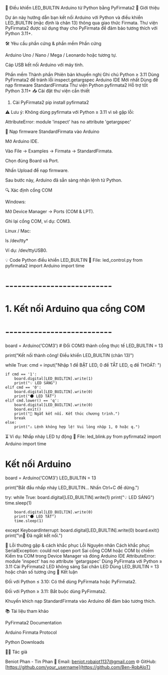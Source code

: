 🔌 Điều khiển LED_BUILTIN Arduino từ Python bằng PyFirmata2
📌 Giới thiệu

Dự án này hướng dẫn bạn kết nối Arduino với Python và điều khiển LED_BUILTIN (mặc định là chân 13) thông qua giao thức Firmata.
Thư viện PyFirmata2 được sử dụng thay cho PyFirmata để đảm bảo tương thích với Python 3.11+.

🛠 Yêu cầu phần cứng & phần mềm
Phần cứng

Arduino Uno / Nano / Mega / Leonardo hoặc tương tự.

Cáp USB kết nối Arduino với máy tính.

Phần mềm
Thành phần	Phiên bản khuyến nghị	Ghi chú
Python	≥ 3.11	Dùng PyFirmata2 để tránh lỗi inspect.getargspec
Arduino IDE	Mới nhất	Dùng để nạp firmware StandardFirmata
Thư viện Python	pyfirmata2	Hỗ trợ tốt Python 3.11+
📥 Cài đặt thư viện cần thiết
1. Cài PyFirmata2
pip install pyfirmata2


⚠️ Lưu ý:
Không dùng pyfirmata với Python ≥ 3.11 vì sẽ gặp lỗi:

AttributeError: module 'inspect' has no attribute 'getargspec'

🔄 Nạp firmware StandardFirmata vào Arduino

Mở Arduino IDE.

Vào File → Examples → Firmata → StandardFirmata.

Chọn đúng Board và Port.

Nhấn Upload để nạp firmware.

Sau bước này, Arduino đã sẵn sàng nhận lệnh từ Python.

🔍 Xác định cổng COM

Windows:

Mở Device Manager → Ports (COM & LPT).

Ghi lại cổng COM, ví dụ: COM3.

Linux / Mac:

ls /dev/tty*


Ví dụ: /dev/ttyUSB0.

💡 Code Python điều khiển LED_BUILTIN
📂 File: led_control.py
from pyfirmata2 import Arduino
import time

# --------------------------
# 1. Kết nối Arduino qua cổng COM
# --------------------------
board = Arduino('COM3')  # Đổi COM3 thành cổng thực tế
LED_BUILTIN = 13

print("Kết nối thành công! Điều khiển LED_BUILTIN (chân 13)")

while True:
    cmd = input("Nhập 1 để BẬT LED, 0 để TẮT LED, q để THOÁT: ")

    if cmd == '1':
        board.digital[LED_BUILTIN].write(1)
        print("💡 LED SÁNG")
    elif cmd == '0':
        board.digital[LED_BUILTIN].write(0)
        print("🌑 LED TẮT")
    elif cmd.lower() == 'q':
        board.digital[LED_BUILTIN].write(0)
        board.exit()
        print("🔌 Ngắt kết nối. Kết thúc chương trình.")
        break
    else:
        print("⚠️ Lệnh không hợp lệ! Vui lòng nhập 1, 0 hoặc q.")

⏳ Ví dụ: Nhấp nháy LED tự động
📂 File: led_blink.py
from pyfirmata2 import Arduino
import time

# Kết nối Arduino
board = Arduino('COM3')
LED_BUILTIN = 13

print("Bắt đầu nhấp nháy LED_BUILTIN... Nhấn Ctrl+C để dừng.")

try:
    while True:
        board.digital[LED_BUILTIN].write(1)
        print("💡 LED SÁNG")
        time.sleep(1)
        
        board.digital[LED_BUILTIN].write(0)
        print("🌑 LED TẮT")
        time.sleep(1)
except KeyboardInterrupt:
    board.digital[LED_BUILTIN].write(0)
    board.exit()
    print("\n🔌 Đã ngắt kết nối.")

🚨 Lỗi thường gặp & cách khắc phục
Lỗi	Nguyên nhân	Cách khắc phục
SerialException: could not open port	Sai cổng COM hoặc COM bị chiếm	Kiểm tra COM trong Device Manager và đóng Arduino IDE
AttributeError: module 'inspect' has no attribute 'getargspec'	Dùng PyFirmata với Python ≥ 3.11	Cài PyFirmata2
LED không sáng	Sai chân LED	Dùng LED_BUILTIN = 13 hoặc chân số tương ứng
📌 Kết luận

Đối với Python ≤ 3.10: Có thể dùng PyFirmata hoặc PyFirmata2.

Đối với Python ≥ 3.11: Bắt buộc dùng PyFirmata2.

Khuyến khích nạp StandardFirmata vào Arduino để đảm bảo tương thích.

📚 Tài liệu tham khảo

PyFirmata2 Documentation

Arduino Firmata Protocol

Python Downloads

👨‍💻 Tác giả

Beniot Phan - Tin Phan
📧 Email: beniot.robaiot1137@gmail.com
🌐 GitHub: [https://github.com/your_username](https://github.com/Ben-RobAIoT)
